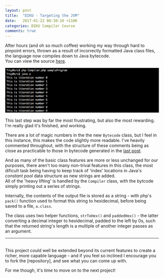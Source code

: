```yaml
---
layout: post
title:  "DIKU - Targeting the JVM"
date:   2017-01-22 00:30:16 +1100
categories: DIKU Compiler Course
comments: true
---
```


After hours (and oh so much coffee) working my way through hard to pinpoint errors, thrown as a result of incorrectly formatted Java class files, the language now compiles down to Java bytecode.  
You can view the source [here].

[here]: https://github.com/troydaniels/DIKU-Compiler-Course/blob/master/src/Bytecode.php

![Targetting the JVM](https://raw.githubusercontent.com/troydaniels/troydaniels.github.io/master/_img/targeting-the-jvm.png)

This last step was by far the most frustrating, but also the most rewarding. I'm really glad it's finished, and working.  

There are a lot of magic numbers in the the new ```Bytecode``` class, but I feel in this instance, this makes the code slightly more readable. I've heavily commented throughout, with the structure of these comments being as close as practicable to those in bytecode generated in the [last post].

[last post]: https://troydaniels.github.io/diku/compiler/course/2017/01/18/building-a-compiler-p7.html

And as many of the basic class features are more or less unchanged for our purposes, there aren't too many non-trival features in this class, the most dificult task being having to keep track of 'index' locations in Java's *constant pool* data structure as new strings are added.  
All of the 'heavy lifting' is handled by the ```Compiler``` class, with the bytcode simply printing out a series of strings.

Internally, the contents of the output file is stored as a string - with php's ```pack()``` function used to format this string to hexidecimal, before being saved to a file, ```a.class```.

The class uses two helper functions, ```strToHex()``` and ```paddedHex()``` - the latter converting a decimal integer to hexidecimal, padded to the left by 0s, such that the returned string's length is a multiple of another integer passes as an argument.

---
<br>
This project could well be extended beyond its current features to create a richer, more capable language - and if you feel so inclined I encourage you to fork the [repository], and see what you can come up with.

[repository]:https://github.com/troydaniels/DIKU-Compiler-Course

For me though, it's time to move on to the next project!  